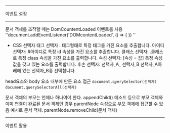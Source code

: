 <hr> 
이벤트 설정

<hr>
문서 객체를 조작할 떼는 DomCountentLoaded 이벤트를 사용
''document.addEventListener('DOMcontentLoaded', () => {
}) ''

- CSS 선택자
태그 선택자 : 태그형태로 특정 태그를 가진 요소를 추출합니다.
아이디 선택자: #아이디로 특정 id 속성을 가진 요소를 추출합니다.
클래스 선택자: .클래스로 특정 class 속성을 가진 요소를 출력합니다.
속성 선택자: [속성 = 값] 특정 속성 값을 갖고 있는 요소를 출력합니다.
후손 선택자: 선택자_A_ 선택자_B 선택자_A아래에 있는 선택자_B흫 선택합니다.


head요소와 body 요소 내부에 만든 요소 접근
`` document.qyerySelector(선택자)
document.querySelectorAll(선택자) ``

문서 객체의 부모는 언제나 하나여야 한다. 
appendChild() 메소드 등으로 부모 객체와 이미 연결이 완료된 문서 객체인 경우 parentNode 속성으로 부모 객체에 접근할 수 있음
예시로 문서 객체. parentNode.removeChild(문서 객체)

<hr> 
이벤트 활용
